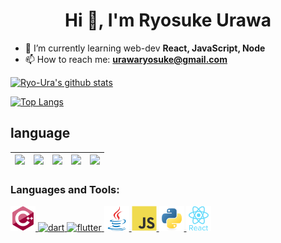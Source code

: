 <h1 align="center">Hi 👋, I'm Ryosuke Urawa</h1>
<!-- <h3 align="center">An University student desiring to work as an engineer</h3> -->

- 🌱 I’m currently learning web-dev **React, JavaScript, Node**
- 📫 How to reach me: **urawaryosuke@gmail.com**

[![Ryo-Ura's github stats](https://github-readme-stats.vercel.app/api?username=Ryo-Ura&count_private=true&show_icons=true&theme=tokyonight)](https://github.com/Ryo-Ura/)


[![Top Langs](https://github-readme-stats.vercel.app/api/top-langs/?username=Ryo-Ura&layout=compact&theme=tokyonight)](https://github.com/Ryo-Ura/)

## language
<img src="https://img.shields.io/badge/-C++-1572B6.svg?logo=c%2B%2B&style=plastic">|<img src="https://img.shields.io/badge/-JavaScript-3399FF.svg?logo=javascript&style=plastic">|<img src="https://img.shields.io/badge/-Java-007396.svg?logo=java&style=plastic">|<img src="https://img.shields.io/badge/-Dart-0175C2.svg?logo=dart&style=plastic">|<img src="https://img.shields.io/badge/-Python-FFFF00.svg?logo=Python&style=plastic">
:--:|:--:|:--:|:--:|:--:|

<h3 align="left">Languages and Tools:</h3>
<p align="left"> 
<a href="https://www.w3schools.com/cpp/" target="_blank" rel="noreferrer"> 
<img src="https://raw.githubusercontent.com/devicons/devicon/master/icons/cplusplus/cplusplus-original.svg" alt="cplusplus" width="40" height="40"/> </a> 
<a href="https://dart.dev" target="_blank" rel="noreferrer"> 
<img src="https://www.vectorlogo.zone/logos/dartlang/dartlang-icon.svg" alt="dart" width="40" height="40"/> 
</a> 
<a href="https://flutter.dev" target="_blank" rel="noreferrer"> 
<img src="https://www.vectorlogo.zone/logos/flutterio/flutterio-icon.svg" alt="flutter" width="40" height="40"/> </a> 
<a href="https://www.java.com" target="_blank" rel="noreferrer"> 
<img src="https://raw.githubusercontent.com/devicons/devicon/master/icons/java/java-original.svg" alt="java" width="40" height="40"/> 
</a> 
<a href="https://developer.mozilla.org/en-US/docs/Web/JavaScript" target="_blank" rel="noreferrer"> 
<img src="https://raw.githubusercontent.com/devicons/devicon/master/icons/javascript/javascript-original.svg" alt="javascript" width="40" height="40"/> 
</a> 
<a href="https://www.python.org" target="_blank" rel="noreferrer"> 
<img src="https://raw.githubusercontent.com/devicons/devicon/master/icons/python/python-original.svg" alt="python" width="40" height="40"/> 
</a> 
<a href="https://reactjs.org/" target="_blank" rel="noreferrer"> 
<img src="https://raw.githubusercontent.com/devicons/devicon/master/icons/react/react-original-wordmark.svg" alt="react" width="40" height="40"/> 
</a> </p>


